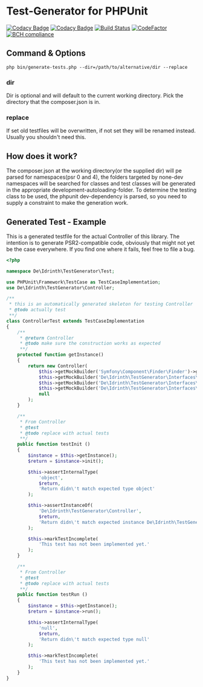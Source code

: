 # Test-Generator for PHPUnit

[![Codacy Badge](https://api.codacy.com/project/badge/Grade/cabd3fc70be847d4b2f28c9472598c61)](https://www.codacy.com/app/Idrinth/phpunit-test-generator?utm_source=github.com&amp;utm_medium=referral&amp;utm_content=Idrinth/phpunit-test-generator&amp;utm_campaign=Badge_Grade)
[![Codacy Badge](https://api.codacy.com/project/badge/Coverage/cabd3fc70be847d4b2f28c9472598c61)](https://www.codacy.com/app/Idrinth/phpunit-test-generator?utm_source=github.com&utm_medium=referral&utm_content=Idrinth/phpunit-test-generator&utm_campaign=Badge_Coverage)
[![Build Status](https://travis-ci.org/Idrinth/phpunit-test-generator.svg?branch=master)](https://travis-ci.org/Idrinth/phpunit-test-generator)
[![CodeFactor](https://www.codefactor.io/repository/github/idrinth/phpunit-test-generator/badge)](https://www.codefactor.io/repository/github/idrinth/phpunit-test-generator)
[![BCH compliance](https://bettercodehub.com/edge/badge/Idrinth/phpunit-test-generator?branch=master)](https://bettercodehub.com/)

## Command & Options

```
php bin/generate-tests.php --dir=/path/to/alternative/dir --replace
```

### dir

Dir is optional and will default to the current working directory. Pick the directory that the composer.json is in.

### replace

If set old testfiles will be overwritten, if not set they will be renamed instead. Usually you shouldn't need this.

## How does it work?

The composer.json at the working directory(or the supplied dir) will pe parsed for namespaces(psr 0 and 4), the folders targeted by none-dev namespaces will be searched for classes and test classes will be generated in the appropriate development-autoloading-folder.
To determine the testing class to be used, the phpunit dev-dependency is parsed, so you need to supply a constraint to make the generation work.

## Generated Test - Example

This is a generated testfile for the actual Controller of this library. The intention is to generate PSR2-compatible code, obviously that might not yet be the case everywhere. If you find one where it fails, feel free to file a bug.

```php
<?php

namespace De\Idrinth\TestGenerator\Test;

use PHPUnit\Framework\TestCase as TestCaseImplementation;
use De\Idrinth\TestGenerator\Controller;

/**
 * this is an automatically generated skeleton for testing Controller
 * @todo actually test
 **/
class ControllerTest extends TestCaseImplementation
{
    /**
     * @return Controller
     * @todo make sure the construction works as expected
     **/
    protected function getInstance()
    {
        return new Controller(
            $this->getMockBuilder('Symfony\Component\Finder\Finder')->getMock(),
            $this->getMockBuilder('De\Idrinth\TestGenerator\Interfaces\ClassReader')->getMock(),
            $this->getMockBuilder('De\Idrinth\TestGenerator\Interfaces\ClassWriter')->getMock(),
            $this->getMockBuilder('De\Idrinth\TestGenerator\Interfaces\Composer')->getMock(),
            null
        );
    }

    /**
     * From Controller
     * @test
     * @todo replace with actual tests
     **/
    public function testInit ()
    {
        $instance = $this->getInstance();
        $return = $instance->init();

        $this->assertInternalType(
            'object',
            $return,
            'Return didn\'t match expected type object'
        );

        $this->assertInstanceOf(
            'De\Idrinth\TestGenerator\Controller',
            $return,
            'Return didn\'t match expected instance De\Idrinth\TestGenerator\Controller'
        );

        $this->markTestIncomplete(
            'This test has not been implemented yet.'
        );
    }

    /**
     * From Controller
     * @test
     * @todo replace with actual tests
     **/
    public function testRun ()
    {
        $instance = $this->getInstance();
        $return = $instance->run();

        $this->assertInternalType(
            'null',
            $return,
            'Return didn\'t match expected type null'
        );

        $this->markTestIncomplete(
            'This test has not been implemented yet.'
        );
    }
}
```
